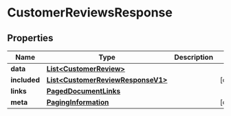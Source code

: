 

# CustomerReviewsResponse


## Properties

| Name | Type | Description | Notes |
|------------ | ------------- | ------------- | -------------|
|**data** | [**List&lt;CustomerReview&gt;**](CustomerReview.md) |  |  |
|**included** | [**List&lt;CustomerReviewResponseV1&gt;**](CustomerReviewResponseV1.md) |  |  [optional] |
|**links** | [**PagedDocumentLinks**](PagedDocumentLinks.md) |  |  |
|**meta** | [**PagingInformation**](PagingInformation.md) |  |  [optional] |



